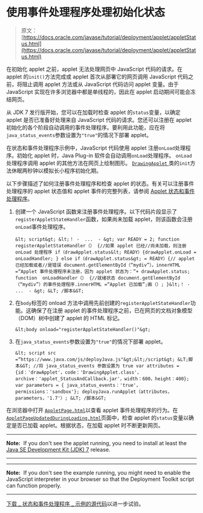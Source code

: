 # 使用事件处理程序处理初始化状态

> 原文： [https://docs.oracle.com/javase/tutorial/deployment/applet/appletStatus.html](https://docs.oracle.com/javase/tutorial/deployment/applet/appletStatus.html)

在初始化 applet 之前，applet 无法处理网页中 JavaScript 代码的请求。在 applet 的`init()`方法完成或 applet 首次从部署它的网页调用 JavaScript 代码之前，将阻止调用 applet 方法或从 JavaScript 代码访问 applet 变量。由于 JavaScript 实现在许多浏览器中都是单线程的，因此在 applet 启动期间可能会冻结网页。

从 JDK 7 发行版开始，您可以在加载时检查 applet 的`status`变量，以确定 applet 是否已准备好处理来自 JavaScript 代码的请求。您还可以注册在 applet 初始化的各个阶段自动调用的事件处理程序。要利用此功能，应在将`java_status_events`参数设置为`"true"`的情况下部署 applet。

在状态和事件处理程序示例中，JavaScript 代码使用 applet 注册`onLoad`处理程序。初始化 applet 时，Java Plug-in 软件会自动调用`onLoad`处理程序。 `onLoad`处理程序调用 applet 的其他方法在网页上绘制图形。 [``DrawingApplet`` ](examples/applet_StatusAndCallback/src/DrawingApplet.java)类的`init`方法休眠两秒钟以模拟长小程序初始化期。

以下步骤描述了如何注册事件处理程序和检查 applet 的状态。有关可以注册事件处理程序的 applet 状态值和 applet 事件的完整列表，请参阅 [Applet 状态和事件处理程序](https://docs.oracle.com/javase/8/docs/technotes/guides/deploy/applet_dev_guide.html#JSDPG719)。

1.  创建一个 JavaScript 函数来注册事件处理程序。以下代码片段显示了`registerAppletStateHandler`函数，如果尚未加载 applet，则该函数会注册`onLoad`事件处理程序。

    ```
    &lt; script&gt; &lt;！ -  ...  - &gt; var READY = 2; function  registerAppletStateHandler（） {//如果 applet 已经//尚未加载，则注册 onLoad 处理程序 if（drawApplet.status&lt; READY）{drawApplet.onLoad = onLoadHandler; } else if（drawApplet.status&gt; = READY）{// applet 已经加载或者//是错误 document.getElementById（“mydiv”）。innerHTML =“Applet 事件处理程序未注册，因为 applet 状态为：”+ drawApplet.status; function  onLoadHandler（） {//就绪状态 document.getElementById（“mydiv”）的事件处理程序.innerHTML =“Applet 已加载”;画（）; }&lt;！ -  ...  - &gt; &LT; /脚本&GT; 
    ```

2.  在`body`标签的 onload 方法中调用先前创建的`registerAppletStateHandler`功能。这确保了在注册 applet 的事件处理程序之前，已在网页的文档对象模型（DOM）树中创建了 applet 的 HTML 标记。

    ```
    &lt;body onload="registerAppletStateHandler()"&gt;

    ```

3.  在`java_status_events`参数设置为`"true"`的情况下部署 applet。

    ```
    &lt; script src =“https://www.java.com/js/deployJava.js"&gt;&lt;/script&gt; &LT;脚本&GT; //将 java_status_events 参数设置为 true var attributes = {id：'drawApplet'，code：'DrawingApplet.class'，archive：'applet_StatusAndCallback.jar'，width：600，height：400}; var parameters = { java_status_events：'true'，permissions：'sandbox'}; deployJava.runApplet（attributes，parameters，'1.7'）; &LT; /脚本&GT; 
    ```

在浏览器中打开 [``AppletPage.html``](examples/dist/applet_StatusAndCallback/AppletPage.html)以查看 applet 事件处理程序的行为。在 [``AppletPageUpdatedDuringLoading.html``](examples/dist/applet_StatusAndCallback/AppletPageUpdatedDuringLoading.html)页面中，检查 applet 的`status`变量以确定是否已加载 applet。根据状态，在加载 applet 时不断更新网页。

* * *

**Note:**  If you don't see the applet running, you need to install at least the [Java SE Development Kit (JDK) 7](http://www.oracle.com/technetwork/java/javase/downloads/index.html) release.

* * *

* * *

**Note:**  If you don't see the example running, you might need to enable the JavaScript interpreter in your browser so that the Deployment Toolkit script can function properly.

* * *

[下载 _ 状态和事件处理程序 _ 示例的源代码](examplesIndex.html#StatusEventHandler)以进一步试验。